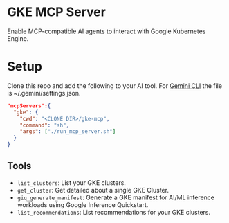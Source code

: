 # GKE MCP Server

Enable MCP-compatible AI agents to interact with Google Kubernetes Engine.

# Setup

Clone this repo and add the following to your AI tool. For [Gemini CLI](https://github.com/google-gemini/gemini-cli) the file is ~/.gemini/settings.json.

```json
"mcpServers":{
  "gke": {
    "cwd": "<CLONE DIR>/gke-mcp",
    "command": "sh",
    "args": ["./run_mcp_server.sh"]
  }
}
```

## Tools

- `list_clusters`: List your GKE clusters.
- `get_cluster`: Get detailed about a single GKE Cluster.
- `giq_generate_manifest`: Generate a GKE manifest for AI/ML inference workloads using Google Inference Quickstart.
- `list_recommendations`: List recommendations for your GKE clusters.
